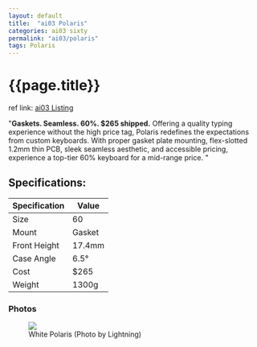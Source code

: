 ```yaml
---
layout: default
title:  "ai03 Polaris"
categories: ai03 sixty
permalink: "ai03/polaris"
tags: Polaris
---
```

# {{page.title}}

ref link: [ai03 Listing](https://ai03.com/projects/polaris/)

"**Gaskets. Seamless. 60%. $265 shipped.**
Offering a quality typing experience without the high price tag, Polaris redefines the expectations from custom keyboards.
With proper gasket plate mounting, flex-slotted 1.2mm thin PCB, sleek seamless aesthetic, and accessible pricing, experience a top-tier 60% keyboard for a mid-range price.
"

## Specifications:

| Specification | Value |
|---|---|
| Size | 60 |
| Mount | Gasket |
| Front Height | 17.4mm |
| Case Angle | 6.5° |
| Cost | $265 |
| Weight | 1300g |

### Photos
<figure>
  <img src="{{ 'assets/images/ai03/polaris/white-polaris-lightning.png' | relative_url }}">
  <figcaption>White Polaris (Photo by Lightning)</figcaption>
</figure>
